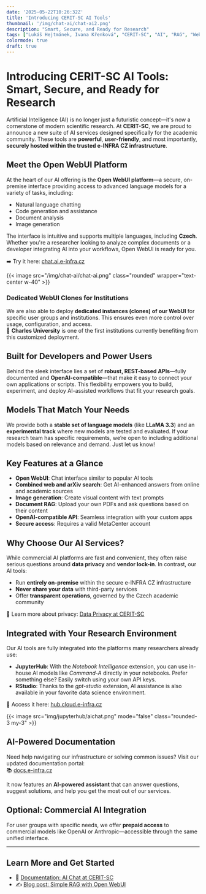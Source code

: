 ```yaml
---
date: '2025-05-22T10:26:32Z'
title: 'Introducing CERIT-SC AI Tools'
thumbnail: '/img/chat-ai/chat-ai2.png'
description: "Smart, Secure, and Ready for Research"
tags: ["Lukáš Hejtmánek, Ivana Křenková", "CERIT-SC", "AI", "RAG", "WebUI"]
colormode: true
draft: true
---
```

# Introducing CERIT-SC AI Tools: Smart, Secure, and Ready for Research

Artificial Intelligence (AI) is no longer just a futuristic concept—it's now a cornerstone of modern scientific research. At **CERIT-SC**, we are proud to announce a new suite of AI services designed specifically for the academic community. These tools are **powerful**, **user-friendly**, and most importantly, **securely hosted within the trusted e-INFRA CZ infrastructure**.

## Meet the Open WebUI Platform

At the heart of our AI offering is the **Open WebUI platform**—a secure, on-premise interface providing access to advanced language models for a variety of tasks, including:

- Natural language chatting  
- Code generation and assistance  
- Document analysis  
- Image generation

The interface is intuitive and supports multiple languages, including **Czech**. Whether you're a researcher looking to analyze complex documents or a developer integrating AI into your workflows, Open WebUI is ready for you.

➡️ Try it here: [chat.ai.e-infra.cz](https://chat.ai.e-infra.cz/)

{{< image src="/img/chat-ai/chat-ai.png" class="rounded" wrapper="text-center w-40" >}}

### Dedicated WebUI Clones for Institutions

We are also able to deploy **dedicated instances (clones) of our WebUI** for specific user groups and institutions. This ensures even more control over usage, configuration, and access.  
📌 **Charles University** is one of the first institutions currently benefiting from this customized deployment.


## Built for Developers and Power Users

Behind the sleek interface lies a set of **robust, REST-based APIs**—fully documented and **OpenAI-compatible**—that make it easy to connect your own applications or scripts. This flexibility empowers you to build, experiment, and deploy AI-assisted workflows that fit your research goals.


## Models That Match Your Needs

We provide both a **stable set of language models** (like **LLaMA 3.3**) and an **experimental track** where new models are tested and evaluated. If your research team has specific requirements, we’re open to including additional models based on relevance and demand. Just let us know!

## Key Features at a Glance

- **Open WebUI**: Chat interface similar to popular AI tools  
- **Combined web and arXiv search**: Get AI-enhanced answers from online and academic sources  
- **Image generation**: Create visual content with text prompts  
- **Document RAG**: Upload your own PDFs and ask questions based on their content  
- **OpenAI-compatible API**: Seamless integration with your custom apps  
- **Secure access**: Requires a valid MetaCenter account  

## Why Choose Our AI Services?

While commercial AI platforms are fast and convenient, they often raise serious questions around **data privacy** and **vendor lock-in**. In contrast, our AI tools:

- Run **entirely on-premise** within the secure e-INFRA CZ infrastructure  
- **Never share your data** with third-party services  
- Offer **transparent operations**, governed by the Czech academic community  

📌 Learn more about privacy: [Data Privacy at CERIT-SC](https://docs.e-infra.cz)

## Integrated with Your Research Environment

Our AI tools are fully integrated into the platforms many researchers already use:

- **JupyterHub**: With the *Notebook Intelligence* extension, you can use in-house AI models like *Command-A* directly in your notebooks. Prefer something else? Easily switch using your own API keys.  
- **RStudio**: Thanks to the *gpt-studio* extension, AI assistance is also available in your favorite data science environment.

🚀 Access it here: [hub.cloud.e-infra.cz](https://hub.cloud.e-infra.cz/hub/home)

{{< image src="img/jupyterhub/aichat.png" mode="false" class="rounded-3 my-3" >}}

## AI-Powered Documentation

Need help navigating our infrastructure or solving common issues? Visit our updated documentation portal:  
📚 [docs.e-infra.cz](https://docs.e-infra.cz)

It now features an **AI-powered assistant** that can answer questions, suggest solutions, and help you get the most out of our services.

## Optional: Commercial AI Integration

For user groups with specific needs, we offer **prepaid access** to commercial models like OpenAI or Anthropic—accessible through the same unified interface.

---

## Learn More and Get Started

- 🧠 [Documentation: AI Chat at CERIT-SC](https://docs.cerit-sc.cz/en/docs/web-apps/chat-ai)  
- ✍️ [Blog post: Simple RAG with Open WebUI](https://blog.e-infra.cz/blog/simple-rag/)  





